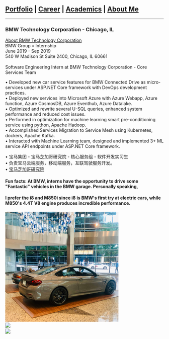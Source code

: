 ## [Portfolio](https://yizhuowu.github.io/) | [Career](https://yizhuowu.github.io/career) | [Academics](https://yizhuowu.github.io/academics) | [About Me](https://yizhuowu.github.io/about)
---

### BMW Technology Corporation - Chicago, IL

[About BMW Technology Corporation](https://www.bmwgroup.jobs/us-old/en/location/location-chicago.html#ace-1125069962)<br>
BMW Group • Internship<br>
June 2019 - Sep 2019<br>
540 W Madison St Suite 2400, Chicago, IL 60661<br>
<br>
Software Engineering Intern at BMW Technology Corporation - Core Services Team<br>

• Developed new car service features for BMW Connected Drive as micro-services under ASP.NET Core framework with DevOps
development practices.<br>
• Deployed new services into Microsoft Azure with Azure Webapp, Azure function, Azure CosmosDB, Azure Eventhub, Azure Datalake.<br>
• Optimized and rewrite several U-SQL queries, enhanced system performance and reduced cost issues.<br>
• Performed in optimization for machine learning smart pre-conditioning service using python, Apache Hadoop.<br>
• Accomplished Services Migration to Service Mesh using Kubernetes, dockers, Apache Kafka.<br>
• Interacted with Machine Learning team, designed and implemented 3+ ML service API endpoints under ASP.NET Core framework.<br>

• 宝马集团 - 宝马芝加哥研究院 - 核心服务组 - 软件开发实习生<br>
• 负责宝马云端服务，移动端服务，互联驾驶服务开发。<br>
• [宝马芝加哥研究院](https://www.bmwgroup.jobs/us-old/en/location/location-chicago.html#ace-1125069962)<br>

#### Fun facts: At BMW, interns have the opportunity to drive some "Fantastic" vehicles in the BMW garage. Personally speaking,
#### I prefer the i8 and M850i since i8 is BMW's first try at electric cars, while M850's 4.4T V8 engine produces incredible performance.<br>

<img src="images/career/bmw/bmw1.jpeg" width="360" height="350"/><br>
<img src="images/career/bmw/bmw3.JPG"/><br>
<img src="images/career/bmw/bmw4.png"/><br>